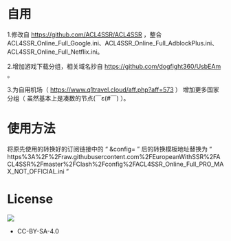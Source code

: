 # 自用
  1.修改自 https://github.com/ACL4SSR/ACL4SSR ，整合ACL4SSR_Online_Full_Google.ini、ACL4SSR_Online_Full_AdblockPlus.ini、ACL4SSR_Online_Full_Netflix.ini。
  
  2.增加游戏下载分组，相关域名抄自 https://github.com/dogfight360/UsbEAm 。
  
  3.为自用机场（ https://www.q1travel.cloud/aff.php?aff=573 ） 增加更多国家分组（ 虽然基本上是凑数的节点(￣ε(#￣) ）。
  
# 使用方法
将原先使用的转换好的订阅链接中的 “ &config= ” 后的转换模板地址替换为 “ https%3A%2F%2Fraw.githubusercontent.com%2FEuropeanWithSSR%2FACL4SSR%2Fmaster%2FClash%2Fconfig%2FACL4SSR_Online_Full_PRO_MAX_NOT_OFFICIAL.ini ”

# License		
[![](https://licensebuttons.net/l/by-sa/4.0/88x31.png)](https://creativecommons.org/licenses/by-sa/4.0/deed.zh)
* CC-BY-SA-4.0
